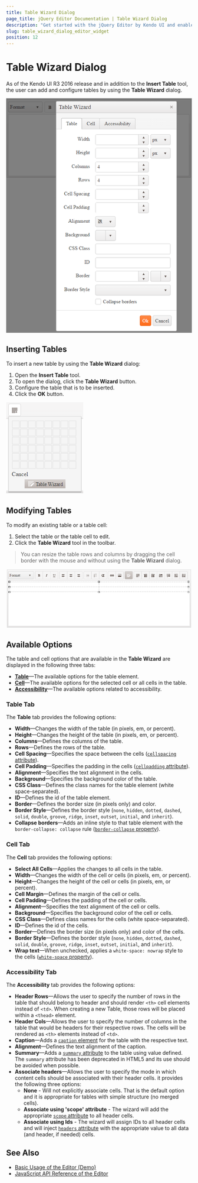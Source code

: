 ```yaml
---
title: Table Wizard Dialog
page_title: jQuery Editor Documentation | Table Wizard Dialog
description: "Get started with the jQuery Editor by Kendo UI and enable the user to add and configure HTML tables with the Table Wizard dialog."
slug: table_wizard_dialog_editor_widget
position: 12
---
```


# Table Wizard Dialog

As of the Kendo UI R3 2016 release and in addition to the **Insert Table** tool, the user can add and configure tables by using the **Table Wizard** dialog.

![Kendo UI for jQuery Table Wizard](table-wizard.png)

## Inserting Tables

To insert a new table by using the **Table Wizard** dialog:

1. Open the **Insert Table** tool.
1. To open the dialog, click the **Table Wizard** button.
1. Configure the table that is to be inserted.
1. Click the **OK** button.

![Kendo UI for jQuery Table Wizard Open](table-wizard-open.png)

## Modifying Tables

To modify an existing table or a table cell:

1. Select the table or the table cell to edit.
1. Click the **Table Wizard** tool in the toolbar.

> You can resize the table rows and columns by dragging the cell border with the mouse and without using the **Table Wizard** dialog.

![Kendo UI for jQuery Table Wizard Edit](table-wizard-edit.png)

## Available Options

The table and cell options that are available in the **Table Wizard** are displayed in the following three tabs:

* [**Table**](#table-tab)&mdash;The available options for the table element.
* [**Cell**](#cell-tab)&mdash;The available options for the selected cell or all cells in the table.
* [**Accessibility**](#accessibility-tab)&mdash;The available options related to accessibility.

### Table Tab

The **Table** tab provides the following options:

* **Width**&mdash;Changes the width of the table (in pixels, em, or percent).
* **Height**&mdash;Changes the height of the table (in pixels, em, or percent).
* **Columns**&mdash;Defines the columns of the table.
* **Rows**&mdash;Defines the rows of the table.
* **Cell Spacing**&mdash;Specifies the space between the cells ([`cellspacing` attribute](http://www.w3schools.com/tags/att_table_cellspacing.asp)).
* **Cell Padding**&mdash;Specifies the padding in the cells ([`cellpadding` attribute](http://www.w3schools.com/tags/att_table_cellpadding.asp)).
* **Alignment**&mdash;Specifies the text alignment in the cells.
* **Background**&mdash;Specifies the background color of the table.
* **CSS Class**&mdash;Defines the class names for the table element (white space-separated).
* **ID**&mdash;Defines the id of the table element.
* **Border**&mdash;Defines the border size (in pixels only) and color.
* **Border Style**&mdash;Defines the border style (`none`, `hidden`, `dotted`, `dashed`, `solid`, `double`, `groove`, `ridge`, `inset`, `outset`, `initial`, and `inherit`).
* **Collapse borders**&mdash;Adds an inline style to that table element with the `border-collapse: collapse` rule ([`border-collapse` property](http://www.w3schools.com/cssref/pr_border-collapse.asp)).

### Cell Tab

The **Cell** tab provides the following options:

* **Select All Cells**&mdash;Applies the changes to all cells in the table.
* **Width**&mdash;Changes the width of the cell or cells (in pixels, em, or percent).
* **Height**&mdash;Changes the height of the cell or cells (in pixels, em, or percent).
* **Cell Margin**&mdash;Defines the margin of the cell or cells.
* **Cell Padding**&mdash;Defines the padding of the cell or cells.
* **Alignment**&mdash;Specifies the text alignment of the cell or cells.
* **Background**&mdash;Specifies the background color of the cell or cells.
* **CSS Class**&mdash;Defines class names for the cells (white space-separated).
* **ID**&mdash;Defines the id of the cells.
* **Border**&mdash;Defines the border size (in pixels only) and color of the cells.
* **Border Style**&mdash;Defines the border style (`none`, `hidden`, `dotted`, `dashed`, `solid`, `double`, `groove`, `ridge`, `inset`, `outset`, `initial`, and `inherit`).
* **Wrap text**&mdash;When unchecked, applies a `white-space: nowrap` style to the cells ([`white-space` property](http://www.w3schools.com/cssref/pr_text_white-space.asp)).

### Accessibility Tab

The **Accessibility** tab provides the following options:

* **Header Rows**&mdash;Allows the user to specify the number of rows in the table that should belong to header and should render `<th>` cell elements instead of `<td>`. When creating a new Table, those rows will be placed within a `<thead>` element.
* **Header Cols**&mdash;Allows the user to specify the number of columns in the table that would be headers for their respective rows. The cells will be rendered as `<th>` elements instead of `<td>`.
* **Caption**&mdash;Adds a [`caption` element](https://developer.mozilla.org/en-US/docs/Web/HTML/Element/caption) for the table with the respective text.
* **Alignment**&mdash;Defines the text alignment of the caption.
* **Summary**&mdash;Adds a [`summary` attribute](http://www.w3schools.com/tags/att_table_summary.asp) to the table using value defined. The `summary` attribute has been deprecated in HTML5 and its use should be avoided when possible.
* **Associate headers**&mdash;Allows the user to specify the mode in which content cells should be associated with their header cells. it provides the following three options:
    * **None** - Will not explicitly associate cells. That is the default option and it is appropriate for tables with simple structure (no merged cells).
    * **Associate using 'scope' attribute** - The wizard will add the appropriate [`scope` attribute](https://developer.mozilla.org/en-US/docs/Web/HTML/Element/th) to all header cells.
    * **Associate using Ids** - The wizard will assign IDs to all header cells and will inject [`headers` attribute](https://developer.mozilla.org/en-US/docs/Web/HTML/Element/td) with the appropriate value to all data (and header, if needed) cells.

## See Also

* [Basic Usage of the Editor (Demo)](https://demos.telerik.com/kendo-ui/editor/index)
* [JavaScript API Reference of the Editor](/api/javascript/ui/editor)
